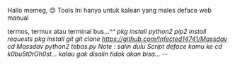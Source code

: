 Hallo memeg, 😊
Tools Ini hanya untuk kalean yang males deface 
web manual 


termos, termux atau terminal bus...^_^
pkg install python2
pip2 install requests
pkg install git
git clone https://github.com/Infected14741/Massdav
cd Massdav
python2 tebas.py
Note : salin dulu Script deface kamu ke cd k0bu5t0rGh0st... kalau gak disalin tidak akan bisa... -_-
